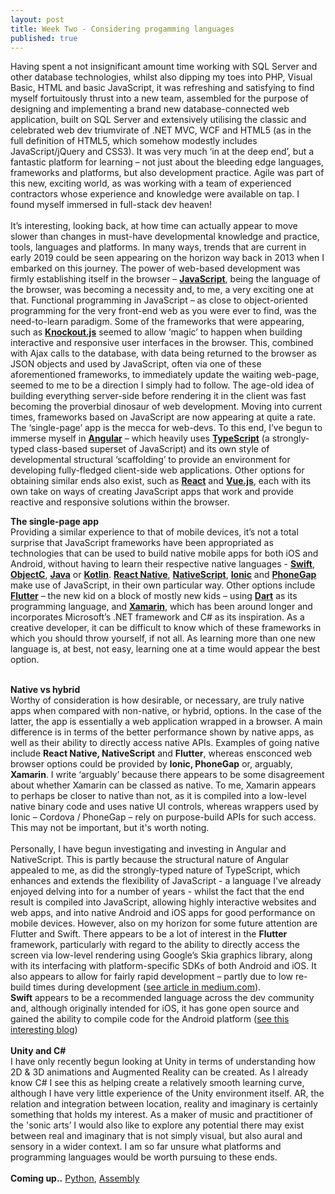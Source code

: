 ```yaml
---
layout: post
title: Week Two - Considering progamming languages
published: true
---
```


Having spent a not insignificant  amount time working with SQL Server and other database technologies, whilst also dipping my toes into PHP, Visual Basic, HTML and basic JavaScript, it was refreshing and satisfying to find myself fortuitously thrust into a new team, assembled for the purpose of designing and implementing a brand new database-connected web application, built on SQL Server and extensively utilising the classic and celebrated web dev triumvirate of .NET MVC, WCF and HTML5 (as in the full definition of HTML5, which somehow modestly includes JavaScript/jQuery and CSS3). It was very much ‘in at the deep end’, but a fantastic platform for learning – not just about the bleeding edge languages, frameworks and platforms, but also development practice. Agile was part of this new, exciting world, as was working with a team of experienced contractors whose experience and knowledge were available on tap. I found myself immersed in full-stack dev heaven!<br><br> 
It’s interesting, looking back, at how time can actually appear to move slower than changes in must-have developmental knowledge and practice, tools, languages and platforms. In many ways, trends that are current in early 2019 could be seen appearing on the horizon way back in 2013 when I embarked on this journey. The power of web-based development was firmly establishing itself in the browser – [**JavaScript**](https://javascript.info/), being the language of the browser, was becoming a necessity and, to me, a very exciting one at that. Functional programming in JavaScript – as close to object-oriented programming for the very front-end web as you were ever to find, was the need-to-learn paradigm. Some of the frameworks that were appearing, such as [**Knockout.js**](https://knockoutjs.com/) seemed to allow ‘magic’ to happen when building interactive and responsive user interfaces in the browser. This, combined with Ajax calls to the database, with data being returned to the browser as JSON objects and used by JavaScript, often via one of these aforementioned frameworks, to immediately update the waiting web-page, seemed to me to be a direction I simply had to follow. The age-old idea of building everything server-side before rendering it in the client was fast becoming the proverbial dinosaur of web development.
Moving into current times, frameworks based on JavaScript are now appearing at quite a rate.  The ‘single-page’ app is the mecca for web-devs. To this end, I’ve begun to immerse myself in [**Angular**](https://angular.io/) – which heavily uses [**TypeScript**](https://www.typescriptlang.org/) (a strongly-typed class-based superset of JavaScript) and its own style of developmental structural ‘scaffolding’ to provide an environment for developing fully-fledged client-side web applications. Other options for obtaining similar ends also exist, such as [**React**](https://reactjs.org/) and [**Vue.js**](https://vuejs.org/), each with its own take on ways of creating JavaScript apps that work and provide reactive and responsive solutions within the browser.

**The single-page app**<br>
Providing a similar experience to that of mobile devices, it’s not a total surprise that JavaScript frameworks have been appropriated as technologies that can be used to build native mobile apps for both iOS and Android, without having to learn their respective native languages - [**Swift**](https://swift.org/), [**ObjectC**](http://developer.apple.com/library/ios/documentation/Cocoa/Conceptual/ProgrammingWithObjectiveC/Introduction/Introduction.html), [**Java**](https://www.java.com/en/)  or [**Kotlin**](https://kotlinlang.org/). [**React Native**](http://www.reactnative.com/), [**NativeScript**](https://www.nativescript.org/), [**Ionic**](https://ionicframework.com/) and [**PhoneGap**](https://phonegap.com/) make use of JavaScript, in their own particular way. Other options include [**Flutter**](https://flutter.io/?gclid=Cj0KCQiA-onjBRDSARIsAEZXcKa_RmzwoRaIL4tCBVMGfMAyOAmt35eWUqE67Lrq4SBpCUvr2A0eq9YaAuLGEALw_wcB) – the new kid on a block of mostly new kids – using [**Dart**](https://www.dartlang.org/) as its programming language, and [**Xamarin**](https://visualstudio.microsoft.com/xamarin/), which has been around longer and incorporates Microsoft’s .NET framework and C# as its inspiration. As a creative developer, it can be difficult to know which of these frameworks in which you should throw yourself, if not all. As learning more than one new language is, at best, not easy, learning one at a time would appear the best option.<br><br>

**Native vs hybrid**<br>
Worthy of consideration is how desirable, or necessary, are truly native apps when compared with non-native, or hybrid, options. In the case of the latter, the app is essentially a web application wrapped in a browser. A  main difference is in terms of the better performance shown by native apps, as well as their ability to directly access native APIs. Examples of going native include **React Native, NativeScript** and **Flutter**, whereas  ensconced web browser options could be provided by **Ionic, PhoneGap** or, arguably, **Xamarin**. I write ‘arguably’ because there appears to be some disagreement about whether Xamarin can be classed as native. To me, Xamarin appears to perhaps be closer to native than not, as it is compiled into a low-level native binary code and uses native UI controls, whereas wrappers used by Ionic – Cordova / PhoneGap – rely on purpose-build APIs for such access.  This may not be important, but it's worth noting.<br><br>
Personally, I have begun investigating and investing in Angular and NativeScript. This is partly because the structural nature of Angular appealed to me, as did the strongly-typed nature of TypeScript, which enhances and extends the flexibility of JavaScript - a language I've already enjoyed delving into for a number of years - whilst the fact that the end result is compiled into JavaScript, allowing highly interactive websites and web apps, and into native Android and iOS apps for good performance on mobile devices.
However, also on my horizon for some future attention are Flutter and Swift. There appears to be a lot of interest in the **Flutter** framework, particularly with regard to the ability to directly access the screen via low-level rendering using Google’s Skia graphics library, along with its interfacing with platform-specific SDKs of both Android and iOS. It also appears to allow for fairly rapid development – partly due to low re-build times during development ([see article in medium.com](https://medium.com/@dev.n/why-flutter-an-android-developers-take-dd2b6033029c)).<br>
**Swift** appears to be a recommended language across the dev community and, although originally intended for iOS, it has gone open source and gained the ability to compile code for the Android platform ([see this interesting blog](https://blog.readdle.com/why-we-use-swift-for-android-db449feeacaf)) <br><br>
**Unity and C#**<br>
I have only recently begun looking at Unity in terms of understanding how 2D & 3D animations and Augmented Reality can be created. As I already know C# I see this as helping create a relatively smooth learning curve, although I have very little experience of the Unity environment itself. AR, the relation and integration between location, reality and imaginary is certainly something that holds my interest. As a maker of music and practitioner of the 'sonic arts’ I would also like to explore any potential there may exist between real and imaginary that is not simply visual, but also aural and sensory in a wider context. I am so far unsure what platforms and programming languages would be worth pursuing to these ends.<br><br>
**Coming up..**
[Python](https://www.python.org/),
[Assembly](http://skilldrick.github.io/easy6502/)





